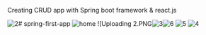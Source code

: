 Creating CRUD app with Spring boot framework & react.js

![2](https://github.com/user-attachments/assets/f4541972-a1c5-492e-8b8b-d17e7a5faeaa)# spring-first-app
![home](https://github.com/user-attachments/assets/2215fdc1-0c30-4dad-a05b-83d0a38816c9)
![Uploading 2.PNG![3](https://github.com/user-attachments/assets/4b7c0d7a-14bd-4977-b767-e91e29e513d2)![6](https://github.com/user-attachments/assets/29c621c1-46a9-4789-9d8f-7cdd045dd6ba)
![5](https://github.com/user-attachments/assets/2a515006-ab73-4c25-a4a7-150b91bf0d90)
![4](https://github.com/user-attachments/assets/01f730ed-8394-4a13-b340-54a6d916c066)

